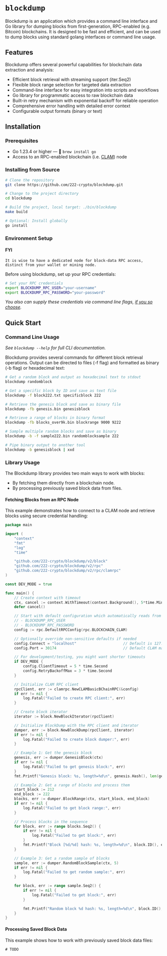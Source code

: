 # `blockdump`

Blockdump is an application which provides a command line interface and Go library for dumping blocks from first-generation, RPC-enabled (e.g. Bitcoin) blockchains. It is designed to be fast and efficient, and can be used to dump blocks using standard golang interfaces or command line usage.

## Features

Blockdump offers several powerful capabilities for blockchain data extraction and analysis:

- Efficient block retrieval with streaming support (iter.Seq2)
- Flexible block range selection for targeted data extraction
- Command-line interface for easy integration into scripts and workflows
- Go library for programmatic access to raw blockchain data
- Built-in retry mechanism with exponential backoff for reliable operation
- Comprehensive error handling with detailed error context
- Configurable output formats (binary or text)

## Installation

### Prerequisites

- Go 1.23.4 or higher — 🍺 `brew install go`
- Access to an RPC-enabled blockchain (i.e. [CLAM](https://github.com/222-crypto/getclams)) node


### Installing from Source

```bash
# Clone the repository
git clone https://github.com/222-crypto/blockdump.git

# Change to the project directory
cd blockdump

# Build the project, local target: ./bin/blockdump
make build

# Optional: Install globally
go install
```


### Environment Setup

#### FYI
```
It is wise to have a dedicated node for block-data RPC access,
distinct from your wallet or mining node.
```

Before using blockdump, set up your RPC credentials:

```bash
# Set your RPC credentials
export BLOCKDUMP_RPC_USER="your-username"
export BLOCKDUMP_RPC_PASSWORD="your-password"
```

_You also can supply these credentials via command line flags, [if you so choose](https://www.netmeister.org/blog/passing-passwords.html)._


## Quick Start

### Command Line Usage

_See `blockdump --help` for full CLI documentation._

Blockdump provides several commands for different block retrieval
operations. Output can be directed to files (-f flag) and
formatted as binary (-b flag) or hexadecimal text:

```bash
# Get a random block and output as hexadecimal text to stdout
blockdump randomblock

# Get a specific block by ID and save as text file
blockdump -f block222.txt specificblock 222

# Retrieve the genesis block and save as binary file
blockdump -fb genesis.bin genesisblock

# Retrieve a range of blocks in binary format
blockdump -fb blocks_over9k.bin blockrange 9000 9222

# Sample multiple random blocks and save as binary
blockdump -b -f sample222.bin randomblocksample 222

# Pipe binary output to another tool
blockdump -b genesisblock | xxd
```

### Library Usage

The Blockdump library provides two main ways to work with blocks:
 - By fetching them directly from a blockchain node.
 - By processing previously saved block data from files.

#### Fetching Blocks from an RPC Node

This example demonstrates how to connect to a CLAM node and retrieve blocks using secure credential handling:
```go
package main

import (
	"context"
	"fmt"
	"log"
	"time"

	"github.com/222-crypto/blockdump/v2/block"
	"github.com/222-crypto/blockdump/v2/rpc"
	"github.com/222-crypto/blockdump/v2/rpc/clamrpc"
)

const DEV_MODE = true

func main() {
	// Create context with timeout
	ctx, cancel := context.WithTimeout(context.Background(), 5*time.Minute)
	defer cancel()

	// Start with default configuration which automatically reads from environment variables:
	// - BLOCKDUMP_RPC_USER
	// - BLOCKDUMP_RPC_PASSWORD
	config := rpc.DefaultRPCConfig(rpc.BLOCKCHAIN_CLAM)

	// Optionally override non-sensitive defaults if needed
	config.Connect = "localhost"                     // Default is 127.0.0.1
	config.Port = 30174                              // Default CLAM mainnet port

	// For development/testing, you might want shorter timeouts
	if DEV_MODE {
		config.ClientTimeout = 5 * time.Second
		config.RetryBackoffMax = 3 * time.Second
	}

	// Initialize CLAM RPC client
	rpcClient, err := clamrpc.NewCLAMBasicBChainRPC(&config)
	if err != nil {
		log.Fatal("Failed to create RPC client:", err)
	}

	// Create block iterator
	iterator := block.NewBlockIterator(rpcClient)

	// Initialize BlockDump with the RPC client and iterator
	dumper, err := block.NewBlockDump(rpcClient, iterator)
	if err != nil {
		log.Fatal("Failed to create block dumper:", err)
	}

	// Example 1: Get the genesis block
	genesis, err := dumper.GenesisBlock(ctx)
	if err != nil {
		log.Fatal("Failed to get genesis block:", err)
	}
	fmt.Printf("Genesis block: %s, length=%d\n", genesis.Hash(), len(genesis.Bytes()))

	// Example 2: Get a range of blocks and process them
	start_block := 212
	end_block := 222
	blocks, err := dumper.BlockRange(ctx, start_block, end_block)
	if err != nil {
		log.Fatal("Failed to get block range:", err)
	}

	// Process blocks in the sequence
	for block, err := range blocks.Seq2() {
		if err != nil {
			log.Fatal("Failed to get block:", err)
		}
		fmt.Printf("Block [%d/%d] hash: %s, length=%d\n", block.ID(), end_block, block.Hash(), len(block.Bytes()))
	}

	// Example 3: Get a random sample of blocks
	sample, err := dumper.RandomBlockSample(ctx, 5)
	if err != nil {
		log.Fatal("Failed to get random sample:", err)
	}

	for block, err := range sample.Seq2() {
		if err != nil {
			log.Fatal("Failed to get block:", err)
		}

		fmt.Printf("Random block %d hash: %s, length=%d\n", block.ID(), block.Hash(), len(block.Bytes()))
	}
}
```

#### Processing Saved Block Data

This example shows how to work with previously saved block data files:
```go
# TODO
```
